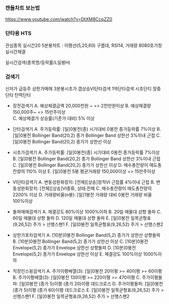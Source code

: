 ### 캔들차트 보는법

https://www.youtube.com/watch?v=DtXM8CcpZZ0



### 단타용 HTS
관심종목
실시간20
5분봉차트 : 이평선(5,20,60) 구름대, RSI14, 거래량
8080호가창 
실시간체결

실시간검색(종목명/등락률/L일봉H)

### 검색기
신저가
급등주
상한가매매
3분봉시초가
갭상승VI단타검색
1억단타검색
시초단티
장중단타
탄력단타

- 장전검색기
A. 예상체결금액 20,000천원 ~      => 2천만원이상
B. 예상체결량 150,000주~         => 15만주이상   
C. 예상체결가 상승률(기준가 대비) 5% 이상

- 단타검색기
A. 주가등락률: [일]0봉전(종) 시가대비 0봉전 종가등락률 7%이상
B. [일]0봉전 Bollinger Band(20,2) 종가 Bollinger Band 상한선 3%이내 근접
C. [일]0봉전 Bollinger Band(20,2) 종가가 상한선 이상

- 시초가검색기
A. 주가등락률: [일]0봉전(종) 시가대비 0봉전 종가등락률 7%이상
B. [일]0봉전 Bollinger Band(20,2) 종가 Bollinger Band 상한선 3%이내 근접
C. [일]0봉전 Bollinger Band(20,2) 종가가 상한선 이상
D. 매수총잔량이 매도총잔량의 110% 이상
E. [일]0봉전 5봉 평균거래량 150,000이상    => 15만주이상

- VI단타검색기
A. 변동성완화장치: [전체][상승]정적VI 근접률 4%이내 근접
B. 변동성완화장치: [전체][상승]VI종류, 상태:전체
C. 매수총잔량이 매도총잔량의 2200% 이상
D. 거래량비율(n봉): [일]1봉전 거래량 대비 0봉전 거래량 비율 100%이상

- 돌파매매검색기
A. 체결강도 80%이상 1000%이하
B. 20일 매물대 상향 돌파
C. 60일 매물대 상향 돌파
D. 120일 매물대 상향 돌파
E. [일]0봉전 일목균형표(9,26,52) 주가 > 선행스팬1
F. [일]0봉전 일목균형표(9,26,52) 주가 > 선행스팬2

- 상한가포차검색기
A. [10분]0봉전 Bollinger Band(5,2) 종가가 상한선 상향돌파
B. [10분]0봉전 Bollinger Band(5,2) 종가가 상한선 이상
C. [10분]0봉전 Envelope(5,2) 종가가 Envelope 상한선 상향돌파
D. [10분]0봉전 Envelope(5,2) 종가가 Envelope 상한선 이상
E. 체결강도 100%이상 1000%이하

- 직장인스윙검색기
A. 주가이평배열(3): [일]0봉전 20이평 >= 40이평 >= 60이평
B. 주가이평배열(3): [일]0봉전 130이평 >= 220이평 >= 470이평
C. 주가이평돌파: [일]0봉전 (종가 5)이평 (종가 20)이평 데드크로스
D. 주가이평돌파: [일]0봉전 (종가 5)이평 (종가 60)이평 데드크로스
E. [일]0봉전 일목균형표(9,26,52) 주가 > 선행스팬1
F. [일]0봉전 일목균형표(9,26,52) 주가 > 선행스팬2





